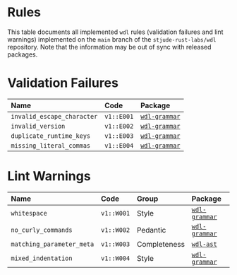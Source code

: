 # Rules 

This table documents all implemented `wdl` rules (validation failures and lint
warnings) implemented on the `main` branch of the `stjude-rust-labs/wdl`
repository. Note that the information may be out of sync with released packages.

# Validation Failures

| Name                       | Code       | Package                                 |
|:---------------------------|:-----------|:----------------------------------------|
| `invalid_escape_character` | `v1::E001` | [`wdl-grammar`][wdl-grammar-validation] |
| `invalid_version`          | `v1::E002` | [`wdl-grammar`][wdl-grammar-validation] |
| `duplicate_runtime_keys`   | `v1::E003` | [`wdl-grammar`][wdl-grammar-validation] |
| `missing_literal_commas`   | `v1::E004` | [`wdl-grammar`][wdl-grammar-validation] |

# Lint Warnings

| Name                      | Code       | Group        | Package                            |
|:--------------------------|:-----------|:-------------|:-----------------------------------|
| `whitespace`              | `v1::W001` | Style        | [`wdl-grammar`][wdl-grammar-lints] |
| `no_curly_commands`       | `v1::W002` | Pedantic     | [`wdl-grammar`][wdl-grammar-lints] |
| `matching_parameter_meta` | `v1::W003` | Completeness | [`wdl-ast`][wdl-ast-lints]         |
| `mixed_indentation`       | `v1::W004` | Style        | [`wdl-grammar`][wdl-grammar-lints] |

[wdl-ast-lints]: https://docs.rs/wdl-ast/latest/wdl_ast/v1/index.html#lint-rules
[wdl-ast-validation]: https://docs.rs/wdl-ast/latest/wdl_ast/v1/index.html#validation-rules
[wdl-grammar-lints]: https://docs.rs/wdl-grammar/latest/wdl_grammar/v1/index.html#lint-rules
[wdl-grammar-validation]: https://docs.rs/wdl-grammar/latest/wdl_grammar/v1/index.html#validation-rules